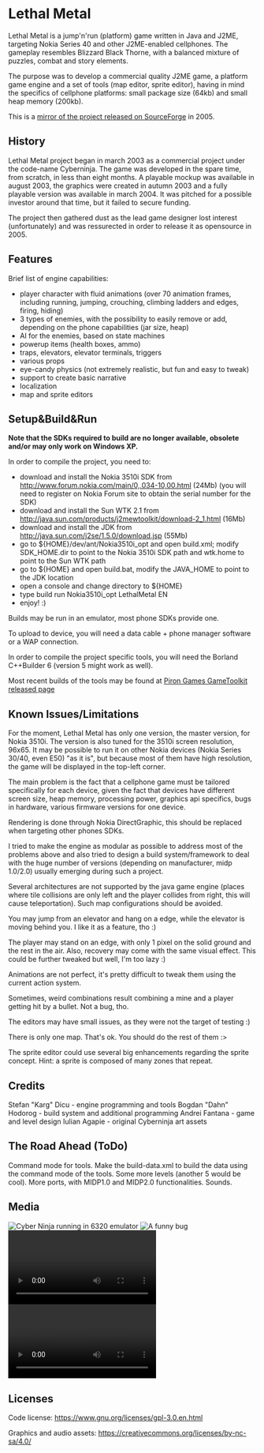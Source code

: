 # Lethal Metal

Lethal Metal is a jump'n'run (platform) game written in Java and J2ME, targeting Nokia Series 40 and other J2ME-enabled cellphones. The gameplay resembles Blizzard Black Thorne, with a balanced mixture of puzzles, combat and story elements.

The purpose was to develop a commercial quality J2ME game, a platform game engine and a set of tools (map editor, sprite editor), having in mind the specifics of cellphone platforms: small package size (64kb) and small heap memory (200kb).

This is a [mirror of the project released on SourceForge](https://sourceforge.net/projects/lethalmetal/) in 2005.

## History
Lethal Metal project began in march 2003 as a commercial project under the code-name Cyberninja. The game was developed in the spare time, from scratch, in less than eight months. A playable mockup was available in august 2003, the graphics were created in autumn 2003 and a fully playable version was available in march 2004. It was pitched for a possible investor around that time, but it failed to secure funding.

The project then gathered dust as the lead game designer lost interest (unfortunately) and was ressurected in order to release it as opensource in 2005.

## Features

Brief list of engine capabilities:
* player character with fluid animations (over 70 animation frames, including running, jumping, crouching, climbing ladders and edges, firing, hiding)
* 3 types of enemies, with the possibility to easily remove or add, depending on the phone capabilities (jar size, heap)
* AI for the enemies, based on state machines
* powerup items (health boxes, ammo)
* traps, elevators, elevator terminals, triggers
* various props
* eye-candy physics (not extremely realistic, but fun and easy to tweak)
* support to create basic narrative
* localization
* map and sprite editors

## Setup&Build&Run

**Note that the SDKs required to build are no longer available, obsolete and/or may only work on Windows XP.**

In order to compile the project, you need to:
* download and install the Nokia 3510i SDK from http://www.forum.nokia.com/main/0,,034-10,00.html (24Mb)
  (you will need to register on Nokia Forum site to obtain the serial number for the SDK)
* download and install the Sun WTK 2.1 from http://java.sun.com/products/j2mewtoolkit/download-2_1.html (16Mb)
* download and install the JDK from http://java.sun.com/j2se/1.5.0/download.jsp (55Mb)
* go to ${HOME}/dev/ant/Nokia3510i_opt and open build.xml; modify SDK_HOME.dir to point to the Nokia 3510i SDK path
  and wtk.home to point to the Sun WTK path
* go to ${HOME} and open build.bat, modify the JAVA_HOME to point to the JDK location
* open a console and change directory to ${HOME}
* type build run Nokia3510i_opt LethalMetal EN
* enjoy! :)

Builds may be run in an emulator, most phone SDKs provide one. 

To upload to device, you will need a data cable + phone manager software or a WAP connection.

In order to compile the project specific tools, you will need the Borland C++Builder 6 (version 5 might work as well). 

Most recent builds of the tools may be found at [Piron Games GameToolkit released page](https://github.com/stefandee/gametoolkit/releases)

## Known Issues/Limitations

For the moment, Lethal Metal has only one version, the master version, for Nokia 3510i. The version is also tuned for the 3510i screen resolution, 96x65. It may be possible to run it on other Nokia devices (Nokia Series 30/40, even E50) "as it is", but because most of them have high resolution, the game will be displayed in the top-left corner. 

The main problem is the fact that a cellphone game must be tailored specifically for each device, given the fact that devices have different screen size, heap memory, processing power, graphics api specifics, bugs in hardware, various firmware versions for one device. 

Rendering is done through Nokia DirectGraphic, this should be replaced when targeting other phones SDKs.

I tried to make the engine as modular as possible to address most of the problems above and also tried to design a build system/framework to deal with the huge number of versions (depending on manufacturer, midp 1.0/2.0) usually emerging during such a project.

Several architectures are not supported by the java game engine (places where tile collisions are only left and the player collides from right, this will cause teleportation). Such map configurations should be avoided.

You may jump from an elevator and hang on a edge, while the elevator is moving behind you. I like it as a feature, tho :)

The player may stand on an edge, with only 1 pixel on the solid ground and the rest in the air. Also, recovery may come with the same visual effect. This could be further tweaked but well, I'm too lazy :)

Animations are not perfect, it's pretty difficult to tweak them using the current action system.

Sometimes, weird combinations result combining a mine and a player getting hit by a bullet. Not a bug, tho.

The editors may have small issues, as they were not the target of testing :)

There is only one map. That's ok. You should do the rest of them :>

The sprite editor could use several big enhancements regarding the sprite concept. Hint: a sprite is composed of many zones that repeat.

## Credits
  
Stefan "Karg" Dicu - engine programming and tools
Bogdan "Dahn" Hodorog - build system and additional programming
Andrei Fantana - game and level design
Iulian Agapie - original Cyberninja art assets 

## The Road Ahead (ToDo)

Command mode for tools.
Make the build-data.xml to build the data using the command mode of the tools.
Some more levels (another 5 would be cool).
More ports, with MIDP1.0 and MIDP2.0 functionalities.
Sounds.

## Media
![Cyber Ninja running in 6320 emulator](.media/cn_on_6320_emu.png "Cyber Ninja running in 6320 emulator")
![A funny bug](.media/tehfunnybug.png "Shooting over my head, always")
![Cyber Ninja Gameplay Video 1](.media/cyberninja_gameplay001.avi "Gameplay")
![Cyber Ninja Gameplay Video 2](.media/cyberninja_gameplay002.avi "Gameplay")

## Licenses

Code license:
https://www.gnu.org/licenses/gpl-3.0.en.html

Graphics and audio assets:
https://creativecommons.org/licenses/by-nc-sa/4.0/
